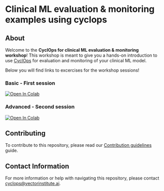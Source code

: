 # Clinical ML evaluation & monitoring examples using cyclops

## About

Welcome to the **CyclOps for clinical ML evaluation & monitoring  workshop**! This workshop is meant to give you a hands-on introduction to use [CyclOps](https://github.com/VectorInstitute/cyclops) for evaluation and monitoring of your clinical ML model.

Below you will find links to excercises for the workshop sessions!

### Basic - First session

[![Open In Colab](https://colab.research.google.com/assets/colab-badge.svg)](https://colab.research.google.com/github/VectorInstitute/cyclops-workshop/blob/main/reference_implementations/basic.ipynb)

### Advanced - Second session

[![Open In Colab](https://colab.research.google.com/assets/colab-badge.svg)](https://colab.research.google.com/github/VectorInstitute/cyclops-workshop/blob/main/reference_implementations/advanced.ipynb)

## Contributing
To contribute to this repository, please read our [Contribution guidelines](CONTRIBUTING.md) guide.

## Contact Information

For more information or help with navigating this repository, please contact [cyclops@vectorinstitute.ai](cyclops@vectorinstitute.ai).
